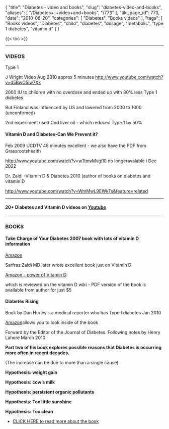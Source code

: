 {
    "title": "Diabetes - video and books",
    "slug": "diabetes-video-and-books",
    "aliases": [
        "/Diabetes+-+video+and+books",
        "/773"
    ],
    "tiki_page_id": 773,
    "date": "2010-08-20",
    "categories": [
        "Diabetes",
        "Books videos"
    ],
    "tags": [
        "Books videos",
        "Diabetes",
        "child",
        "diabetes",
        "dosage",
        "metabolic",
        "type 1 diabetes",
        "vitamin d"
    ]
}


{{< toc >}} 

---

### VIDEOS

Type 1 

J Wright Video Aug 2010 approx 5 minutes http://www.youtube.com/watch?v=d5BwO5iw7Xk

2000 IU to children with no overdose and ended up with 80% less Type 1 diabetes

But Finland was influenced by US and lowered from 2000 to 1000 (unconfirmed)

2nd experiment used Cod liver oil - which reduced Type 1 by 50%

#### Vitamin D and Diabetes-Can We Prevent it?

Feb 2009  UCDTV 48 minutes  excellent - we also have the PDF from Grassrootshealth

http://www.youtube.com/watch?v=wTtmvMvgfl0  no longeravalable i Dec 2022

Dr. Zaidi -Vitamin D & Diabetes 2010 (author of books on diabetes and vitamin D

http://www.youtube.com/watch?v=WmMwL9EWkTs&feature=related 

---

#### 20+ Diabetes and Vitamin D videos on [Youtube](https://www.youtube.com/results?search_query=diabetes+%22vitamind+%22)

---

### BOOKS

#### Take Charge of Your Diabetes 2007 book with lots of vitamin D information

[Amazon](http://www.amazon.com/Take-Charge-Your-Diabetes-Revolutionary/dp/B00394DG2S/ref=sr_1_1?ie=UTF8&s=books&qid=1269877515&sr=8-1)

Sarfraz Zaidi MD later wrote excellent book just on Vitamin D

[Amazon - power of Vitamin D](http://www.amazon.com/Power-Vitamin-Comprehensive-Information-Deficiency/dp/1432748106/ref=sr_1_1?s=books&ie=UTF8&qid=1280681185&sr=1-1)

which is reviewed on the vitamin D wiki - PDF version of the book is available from author for just $5

#### Diabetes Rising

Book by Dan Hurley – a medical reporter who has Type I diabetes   Jan 2010

[Amazon](http://www.amazon.com/Diabetes-Rising-Disease-Became-Pandemic/dp/1607144581/ref=sr_1_1?ie=UTF8&s=books&qid=1269716184&sr=8-1-spell)allows you to look inside of the book

Forward by the Editor of the Journal of Diabetes.  Following notes by Henry Lahore March 2010

 **Part two of his book explores possible reasons that Diabetes is occurring more often in recent decades.** 

(The increase can be due to more than a single cause)

 **Hypothesis: weight gain** 

 **Hypothesis: cow’s milk** 

 **Hypothesis: persistent organic pollutants** 

 **Hypothesis: Too little sunshine** 

 **Hypothesis: Too clean** 

* [CLICK HERE to read more about the book](/tags/click-here-to-read-more-about-the-book.html)